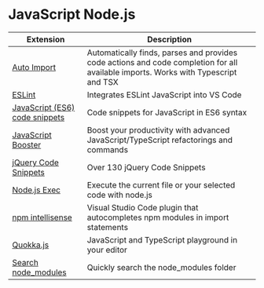 # JavaScript Node.js

| Extension                                                                                                        | Description                                                                                                                        |
| ---------------------------------------------------------------------------------------------------------------- | ---------------------------------------------------------------------------------------------------------------------------------- |
| [Auto Import](https://marketplace.visualstudio.com/items?itemName=steoates.autoimport)                           | Automatically finds, parses and provides code actions and code completion for all available imports. Works with Typescript and TSX |
| [ESLint](https://marketplace.visualstudio.com/items?itemName=dbaeumer.vscode-eslint)                             | Integrates ESLint JavaScript into VS Code                                                                                          |
| [JavaScript (ES6) code snippets](https://marketplace.visualstudio.com/items?itemName=xabikos.JavaScriptSnippets) | Code snippets for JavaScript in ES6 syntax                                                                                         |
| [JavaScript Booster](https://marketplace.visualstudio.com/items?itemName=sburg.vscode-javascript-booster)        | Boost your productivity with advanced JavaScript/TypeScript refactorings and commands                                              |
| [jQuery Code Snippets](https://marketplace.visualstudio.com/items?itemName=donjayamanne.jquerysnippets)          | Over 130 jQuery Code Snippets                                                                                                      |
| [Node.js Exec](https://marketplace.visualstudio.com/items?itemName=miramac.vscode-exec-node)                     | Execute the current file or your selected code with node.js                                                                        |
| [npm intellisense](https://marketplace.visualstudio.com/items?itemName=christian-kohler.npm-intellisense)        | Visual Studio Code plugin that autocompletes npm modules in import statements                                                      |
| [Quokka.js](https://marketplace.visualstudio.com/items?itemName=WallabyJs.quokka-vscode)                         | JavaScript and TypeScript playground in your editor                                                                                |
| [Search node\_modules](https://marketplace.visualstudio.com/items?itemName=jasonnutter.search-node-modules)      | Quickly search the node\_modules folder                                                                                            |
